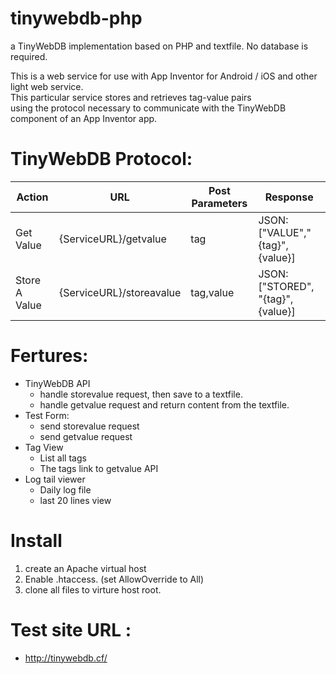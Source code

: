 # tinywebdb-php
a TinyWebDB implementation based on PHP and textfile. No database is required.


 This is a web service for use with App Inventor for Android / iOS and other light web service.  
 This particular service stores and retrieves tag-value pairs   
 using the protocol necessary to communicate with the TinyWebDB component of an App Inventor app.  



# TinyWebDB Protocol:  

|    Action        |URL                      |Post Parameters  |Response                          |
|------------------|-------------------------|-----------------|----------------------------------|
|    Get Value     |{ServiceURL}/getvalue    |tag              |JSON: ["VALUE","{tag}", {value}]  |
|    Store A Value |{ServiceURL}/storeavalue |tag,value        |JSON: ["STORED", "{tag}", {value}]|

# Fertures:
- TinyWebDB API 
    - handle storevalue request, then save to a textfile. 
    - handle getvalue request and return content from the textfile. 
- Test Form: 
    - send storevalue request 
    - send getvalue request 
- Tag View
    - List all tags
    - The tags link to getvalue API
- Log tail viewer 
    - Daily log file 
    - last 20 lines view 

# Install
1) create an Apache virtual host 
2) Enable .htaccess. (set AllowOverride to All)
3) clone all files to virture host root. 

# Test site URL :
- http://tinywebdb.cf/
